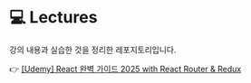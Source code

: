 # 💻 Lectures

강의 내용과 실습한 것을 정리한 레포지토리입니다.

👉 [[Udemy] React 완벽 가이드 2025 with React Router & Redux](https://github.com/jenny-1ee/TIL/tree/main/lectures/udemy-react-complete-guide)
